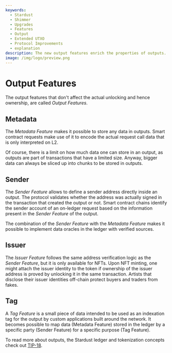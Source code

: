 ```yaml
---
keywords:
  - Stardust
  - Shimmer
  - Upgrades
  - Features
  - Output
  - Extended UTXO
  - Protocol Improvements
  - explanation
description: The new output features enrich the properties of outputs.
image: /img/logo/preview.png
---
```


# Output Features

The output features that don't affect the actual unlocking and hence ownership, are called _Output Features_.

## Metadata

The _Metadata Feature_ makes it possible to store any data in outputs. Smart contract requests make use of it to encode
the actual request call data that is only interpreted on L2.

Of course, there is a limit on how much data one can store in an output, as outputs are part of transactions that have
a limited size. Anyway, bigger data can always be sliced up into chunks to be stored in outputs.

## Sender

The _Sender Feature_ allows to define a sender address directly inside an output. The protocol validates whether the
address was actually signed in the transaction that created the output or not. Smart contract chains identify the
sender account of an on-ledger request based on the information present in the _Sender Feature_ of the output.

The combination of the _Sender Feature_ with the _Metadata Feature_ makes it possible to implement data oracles in the
ledger with verified sources.

## Issuer

The _Issuer Feature_ follows the same address verification logic as the _Sender Feature_, but it is only available for
NFTs. Upon NFT minting, one might attach the issuer identity to the token if ownership of the issuer address is
proved by unlocking it in the same transaction. Artists that disclose their issuer identities off-chain protect
buyers and traders from fakes.

## Tag

A _Tag Feature_ is a small piece of data intended to be used as an indexation tag for the output by custom applications
built around the network. It becomes possible to map data (Metadata Feature) stored in the ledger by a specific party
(Sender Feature) for a specific purpose (Tag Feature).

To read more about outputs, the Stardust ledger and tokenization concepts check out [TIP-18](https://github.com/lzpap/tips/blob/master/tips/TIP-0018/tip-0018.md).
